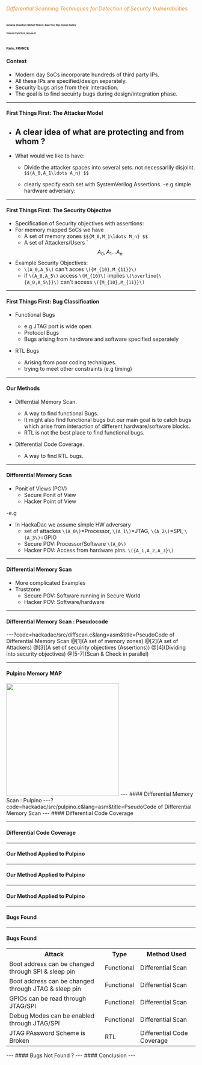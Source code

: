 


<!-- .slide: class="center" -->
###### <span style="color:#e49436">Differential Scanning Techniques for Detection of Security Vulnerabilities</span>

<span style="font-family:Helvetica Neue; color blue;font-size:0.4em;font-weight:bold"> Sumanta Chaudhuri, Michaël Timbert, Xuan Thuy Ngo, Sylvain Guilley</b></span>

<span style="font-family:Helvetica Neue; color blue;font-size:0.4em;font-weight:bold"> Telecom ParisTech, Secure-IC</b></span>

<span style="font-family:Helvetica Neue; color blue;font-size:0.4em; font-weight:bold"> Paris, FRANCE  </b></span> 
---
#### Context
- Modern day SoCs incorporate hundreds of third party IPs.
- All these IPs are specified/design separately.
- Security bugs arise from their interaction.
- The goal is to find secuirty bugs during design/integration phase.
---

#### First Things First: The Attacker Model

- A clear idea of what are protecting and from whom ?
	-	
- What would we like to have:
	- Divide the attacker spaces into several sets. not necessarlily disjoint.
`$${A_0,A_1\ldots A_n} $$`

	- clearly specify each set with SystemVerilog Assertions.
	-e.g simple hardware adversary: 
---
#### First Things First: The Security Objective
- Specification of Security objectives with assertions:
- For memory mapped SoCs we have
	- A set of memory zones `$${M_0,M_1\ldots M_n} $$`
	- A set of Attackers/Users `$${A_0,A_1\ldots A_n} $$ 
- Example Security Objectives:
	- `\(A_0,A_5\)` can't acces `\({M_{10},M_{11}}\)`
	- if `\(A_0,A_5\)` access  `\(M_{10}\)` implies `\(\overline{\{A_0,A_5\}}\)`  can't access `\({M_{10},M_{11}}\)`
---
#### First Things First: Bug Classification
- Functional Bugs
	- e.g JTAG port is wide open
	- Protocol Bugs
    - Bugs arising from hardware and software specified separately

- RTL Bugs
	- Arising from poor coding techniques.
	- trying to meet other constraints (e.g timing)



---
#### Our Methods
- Differntial Memory Scan.
	- A way to find functional Bugs.
	- It might also find functional bugs but our main goal is to catch bugs which arise 
from interaction of different hardware/software blocks.
	- RTL is not the best place to find functional bugs.

- Differential Code Coverage.
	- A way to find RTL bugs.
---
#### Differential Memory Scan
- Ponit of Views (POV)
	- Secure Ponit of View
	- Hacker Point of View

-e.g
- In HackaDac we assume simple HW adversary
	- set of attackes `\(A_0\)`=Processor, `\(A_1\)`=JTAG, `\(A_2\)`=SPI, `\(A_3\)`=GPIO
	- Secure POV: Processor/Software `\(A_0\)`
	- Hacker POV: Access from hardware pins. `\({A_1,A_2,A_3}\)`
	
---
#### Differential Memory Scan
- More complicated Examples
- Trustzone
	- Secure POV: Software running in Secure World
	- Hacker POV: Software/hardware 
---
#### Differential Memory Scan : Pseudocode

---?code=hackadac/src/diffscan.c&lang=asm&title=PseudoCode of Differential Memory Scan
@[1](A set of memory zones)
@[2](A set of Attackers)
@[3](A set of secuirity objectives (Assertions))
@[4](Dividing into security objectives)
@[5-7](Scan & Check in parallel)

---
#### Pulpino Memory MAP
<img src="http://perso.telecom-paristech.fr/~chaudhur/images/hsa_security/mmap.svg" width="300"/>
---
#### Differential Memory Scan : Pulpino
---?code=hackadac/src/pulpino.c&lang=asm&title=PseudoCode of Differential Memory Scan
---
#### Differential Code Coverage


---
#### Differential Code Coverage
---
#### Our Method Applied to Pulpino
---

#### Our Method Applied to Pulpino
---
#### Our Method Applied to Pulpino
---
#### Bugs Found
---
#### Bugs Found
<table>
  <tr>
    <th>Attack</th>
    <th>Type</th>
    <th>Method Used</th>
  </tr>
  <tr>
    <td>Boot address can be changed through SPI & sleep pin</td>
    <td>Functional</td>
    <td>Differential Scan</td>
  </tr>
  <tr class="fragment">
    <td>Boot address can be changed through JTAG & sleep pin</td>
    <td>Functional</td>
    <td>Differential Scan</td>
  </tr>
  <tr class="fragment">
    <td>GPIOs can be read through JTAG/SPI</td>
    <td>Functional</td>
    <td>Differential Scan</td>
  </tr>
  <tr class="fragment">
    <td>Debug Modes can be enabled through JTAG/SPI</td>
    <td>Functional</td>
    <td>Differential Scan</td>
  </tr>
  <tr class="fragment">
    <td>JTAG PAssword Scheme is Broken</td>
    <td>RTL</td>
    <td>Differential Code Coverage</td>
  </tr>
</table>
--- 
#### Bugs Not Found ?
---
#### Conclusion
---

